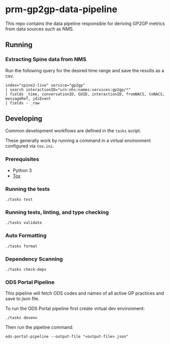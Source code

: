 # prm-gp2gp-data-pipeline

This repo contains the data pipeline responsible for deriving GP2GP metrics from data sources such as NMS.

## Running

### Extracting Spine data from NMS

Run the following query for the desired time range and save the results as a csv.

```
index="spine2-live" service="gp2gp"
| search interactionID="urn:nhs:names:services:gp2gp/*"
| fields _time, conversationID, GUID, interactionID, fromNACS, toNACS, messageRef, jdiEvent
| fields - _raw
```

## Developing

Common development workflows are defined in the `tasks` script.

These generally work by running a command in a virtual environment configured via `tox.ini`.

### Prerequisites

- Python 3
- [Tox](https://tox.readthedocs.io/en/latest/#)

### Running the tests

`./tasks test`

### Running tests, linting, and type checking

`./tasks validate`

### Auto Formatting

`./tasks format`

### Dependency Scanning

`./tasks check-deps`

### ODS Portal Pipeline
This pipeline will fetch ODS codes and names of all active GP practices and save to json file.

To run the ODS Portal pipeline first create virtual dev environment:

`./tasks devenv`

Then run the pipeline command:

`ods-portal-pipeline --output-file "<output-file>.json"`

